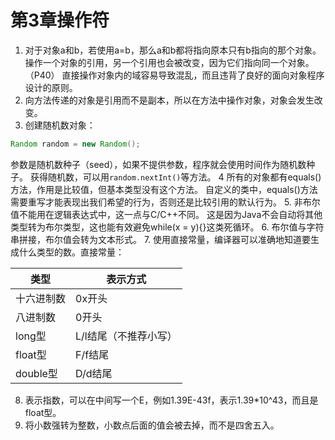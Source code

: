 # 第3章操作符

1.  对于对象a和b，若使用a=b，那么a和b都将指向原本只有b指向的那个对象。操作一个对象的引用，另一个引用也会被改变，因为它们指向同一个对象。（P40）
直接操作对象内的域容易导致混乱，而且违背了良好的面向对象程序设计的原则。
2.  向方法传递的对象是引用而不是副本，所以在方法中操作对象，对象会发生改变。
3.  创建随机数对象：
```java
Random random = new Random();
```
参数是随机数种子（seed），如果不提供参数，程序就会使用时间作为随机数种子。
获得随机数，可以用`random.nextInt()`等方法。
4  所有的对象都有equals()方法，作用是比较值，但基本类型没有这个方法。
自定义的类中，equals()方法需要重写才能表现出我们希望的行为，否则还是比较引用的默认行为。
5.  非布尔值不能用在逻辑表达式中，这一点与C/C++不同。
这是因为Java不会自动将其他类型转为布尔类型，这也能有效避免while(x = y){}这类死循环。
6.  布尔值与字符串拼接，布尔值会转为文本形式。
7.  使用直接常量，编译器可以准确地知道要生成什么类型的数。直接常量：

|  类型   |  表示方式   |
| --- | --- |
|  十六进制数   |  0x开头   |
|   八进制数  |  0开头   |
|  long型   |  L/l结尾（不推荐小写）   |
|  float型   |  F/f结尾   |
|  double型   |  D/d结尾   |

8.  表示指数，可以在中间写一个E，例如1.39E-43f，表示1.39\*10^43，而且是float型。
9.  将小数强转为整数，小数点后面的值会被去掉，而不是四舍五入。